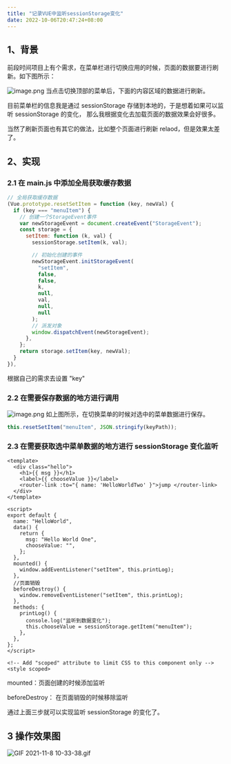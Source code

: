 ```yaml
---
title: "记录VUE中监听sessionStorage变化"
date: 2022-10-06T20:47:24+08:00
---
```


## 1、背景

前段时间项目上有个需求，在菜单栏进行切换应用的时候，页面的数据要进行刷新。如下图所示：

![image.png](https://p9-juejin.byteimg.com/tos-cn-i-k3u1fbpfcp/5c3c98e70d3f4eeaa3eb08a44e6a4ef1~tplv-k3u1fbpfcp-zoom-in-crop-mark:3024:0:0:0.awebp?) 当点击切换顶部的菜单后，下面的内容区域的数据进行刷新。

目前菜单栏的信息我是通过 sessionStorage 存储到本地的，于是想着如果可以监听 sessionStorage 的变化， 那么我根据变化去加载页面的数据效果会好很多。

当然了刷新页面也有其它的做法，比如整个页面进行刷新 relaod，但是效果太差了。

## 2、实现

### 2.1 在 main.js 中添加全局获取缓存数据

```javascript
// 全局获取缓存数据
(Vue.prototype.resetSetItem = function (key, newVal) {
  if (key === "menuItem") {
    // 创建一个StorageEvent事件
    var newStorageEvent = document.createEvent("StorageEvent");
    const storage = {
      setItem: function (k, val) {
        sessionStorage.setItem(k, val);

        // 初始化创建的事件
        newStorageEvent.initStorageEvent(
          "setItem",
          false,
          false,
          k,
          null,
          val,
          null,
          null
        );
        // 派发对象
        window.dispatchEvent(newStorageEvent);
      },
    };
    return storage.setItem(key, newVal);
  }
}),
```

根据自己的需求去设置 "key"

### 2.2 在需要保存数据的地方进行调用

![image.png](https://p3-juejin.byteimg.com/tos-cn-i-k3u1fbpfcp/e5b9a71edf5c4a82ba54f9f47ad888d5~tplv-k3u1fbpfcp-zoom-in-crop-mark:3024:0:0:0.awebp?) 如上图所示，在切换菜单的时候对选中的菜单数据进行保存。

```javascript
this.resetSetItem("menuItem", JSON.stringify(keyPath));
```

### 2.3 在需要获取选中菜单数据的地方进行 sessionStorage 变化监听

```vue
<template>
  <div class="hello">
    <h1>{{ msg }}</h1>
    <label>{{ chooseValue }}</label>
    <router-link :to="{ name: 'HelloWorldTwo' }">jump </router-link>
  </div>
</template>

<script>
export default {
  name: "HelloWorld",
  data() {
    return {
      msg: "Hello World One",
      chooseValue: "",
    };
  },
  mounted() {
    window.addEventListener("setItem", this.printLog);
  },
  //页面销毁
  beforeDestroy() {
    window.removeEventListener("setItem", this.printLog);
  },
  methods: {
    printLog() {
      console.log("监听到数据变化");
      this.chooseValue = sessionStorage.getItem("menuItem");
    },
  },
};
</script>

<!-- Add "scoped" attribute to limit CSS to this component only -->
<style scoped>
```

mounted：页面创建的时候添加监听

beforeDestroy： 在页面销毁的时候移除监听

通过上面三步就可以实现监听 sessionStorage 的变化了。

## 3 操作效果图

![GIF 2021-11-8 10-33-38.gif](https://p9-juejin.byteimg.com/tos-cn-i-k3u1fbpfcp/0f23289f3d8146bbb7bca170c282ce09~tplv-k3u1fbpfcp-zoom-in-crop-mark:3024:0:0:0.awebp?)
